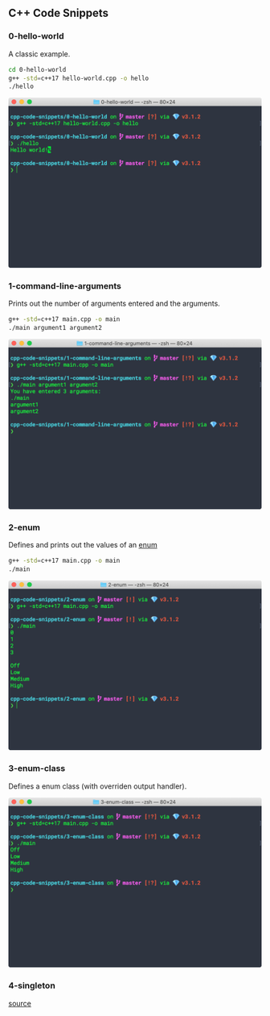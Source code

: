 ## C++ Code Snippets

### 0-hello-world

A classic example.

```bash
cd 0-hello-world
g++ -std=c++17 hello-world.cpp -o hello
./hello
```

![hello-world](images/0-hello-world.png)

### 1-command-line-arguments

Prints out the number of arguments entered and the arguments.

```bash
g++ -std=c++17 main.cpp -o main
./main argument1 argument2
```

![command-line-arguments](images/1-command-line-arguments.png)

### 2-enum

Defines and prints out the values of an [enum](https://en.cppreference.com/w/cpp/language/enum)

```bash
g++ -std=c++17 main.cpp -o main
./main
```

![enum](images/2-enum.png)

### 3-enum-class

Defines a enum class (with overriden output handler).

![enum-class](images/3-enum-class.png)

### 4-singleton

[source](https://refactoring.guru/design-patterns/singleton/cpp/example#example-1)

